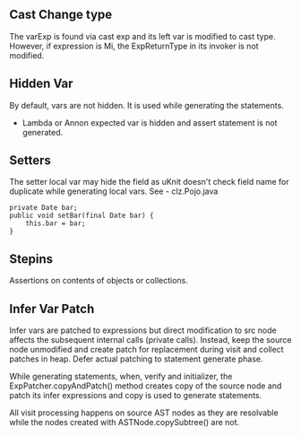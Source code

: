 ## Cast Change type

The varExp is found via cast exp and its left var is modified to cast type. However, 
if expression is Mi, the ExpReturnType in its invoker is not modified.   

## Hidden Var

By default, vars are not hidden. It is used while generating the statements.

  - Lambda or Annon expected var is hidden and assert statement is not generated.
  
## Setters

The setter local var may hide the field as uKnit doesn't check field name for duplicate while generating local vars. See - clz.Pojo.java

	private Date bar;
    public void setBar(final Date bar) {
        this.bar = bar;
    }  
    
## Stepins

Assertions on contents of objects or collections.

## Infer Var Patch

Infer vars are patched to expressions but direct modification to src node affects
the subsequent internal calls (private calls). Instead, keep the source node unmodified and create patch for replacement during visit and collect patches in heap. Defer actual patching to statement generate phase.

While generating statements, when, verify and initializer, the ExpPatcher.copyAndPatch() method creates copy of the source node and patch its infer expressions and copy is used to generate statements.

All visit processing happens on source AST nodes as they are resolvable while the nodes created with ASTNode.copySubtree() are not.
